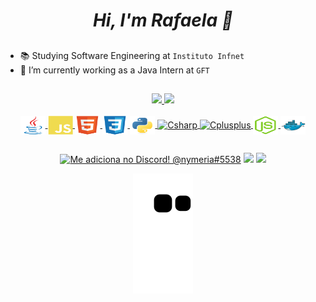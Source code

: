   **<h1 align="center">*Hi, I'm Rafaela 🚀*</h1>**
  
##

- 📚 Studying Software Engineering at `Instituto Infnet`
- 🔭 I’m currently working as a Java Intern at `GFT`

##

<div align="center"> 
  <a href="https://github.com/breves-r">
  <img height="160em" src="https://github-readme-stats.vercel.app/api/top-langs/?username=breves-r&layout=compact&langs_count=16&theme=cobalt"/>
  <img height="160em" src="https://github-readme-stats.vercel.app/api?username=breves-r&show_icons=true&theme=cobalt&include_all_commits=true&count_private=true"/> 
  
</div>
  <div align="center" valign="top"><br>
  <img align="center" alt="java" height="30" width="40" src="https://raw.githubusercontent.com/devicons/devicon/master/icons/java/java-original.svg">
  <img align="center" alt="Js" height="30" width="40" src="https://raw.githubusercontent.com/devicons/devicon/master/icons/javascript/javascript-plain.svg">
  <img align="center" alt="HTML" height="30" width="40" src="https://raw.githubusercontent.com/devicons/devicon/master/icons/html5/html5-original.svg">
  <img align="center" alt="CSS" height="30" width="40" src="https://raw.githubusercontent.com/devicons/devicon/master/icons/css3/css3-original.svg">
  <img align="center" alt="Python" height="30" width="40" src="https://raw.githubusercontent.com/devicons/devicon/master/icons/python/python-original.svg">
  <img align="center" alt="Csharp" height="30" width="40" src="https://cdn.jsdelivr.net/gh/devicons/devicon/icons/c/c-original.svg">
  <img align="center" alt="Cplusplus" height="30" width="40" src="https://cdn.jsdelivr.net/gh/devicons/devicon/icons/cplusplus/cplusplus-original.svg">
  <img align="center" alt="Nodejs" height="30" width="40" src="https://raw.githubusercontent.com/devicons/devicon/master/icons/nodejs/nodejs-original.svg">
  <img align="center" alt="Docker" height="30" width="40" src="https://raw.githubusercontent.com/devicons/devicon/master/icons/docker/docker-original.svg"> 
</div>  
 
   ##
  
 <div align="center">

 <a href="https://discord.com/channels/nymeria#5538" target="_blank"><img title="Me adiciona no Discord! @nymeria#5538" src="https://img.shields.io/badge/Discord-7289DA?style=for-the-badge&logo=discord&logoColor=white" target="_blank"></a> 
  <a href = "mailto:rafaela.curty13@gmail.com"><img src="https://img.shields.io/badge/-Gmail-%23333?style=for-the-badge&logo=gmail&logoColor=white" target="_blank"></a>
  <a href="https://www.linkedin.com/in/curtyrafaela/" target="_blank"><img src="https://img.shields.io/badge/-LinkedIn-%230077B5?style=for-the-badge&logo=linkedin&logoColor=white" target="_blank"></a> 

   
  ![Snake animation](https://github.com/breves-r/breves-r/blob/output/github-contribution-grid-snake.svg)
 
</div>
